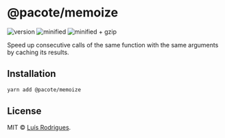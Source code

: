 # @pacote/memoize

![version](https://badgen.net/npm/v/@pacote/memoize)
![minified](https://badgen.net/bundlephobia/min/@pacote/memoize)
![minified + gzip](https://badgen.net/bundlephobia/minzip/@pacote/memoize)

Speed up consecutive calls of the same function with the same arguments by caching its results.

## Installation

```bash
yarn add @pacote/memoize
```

## License

MIT © [Luís Rodrigues](https://goblindegook.com).
